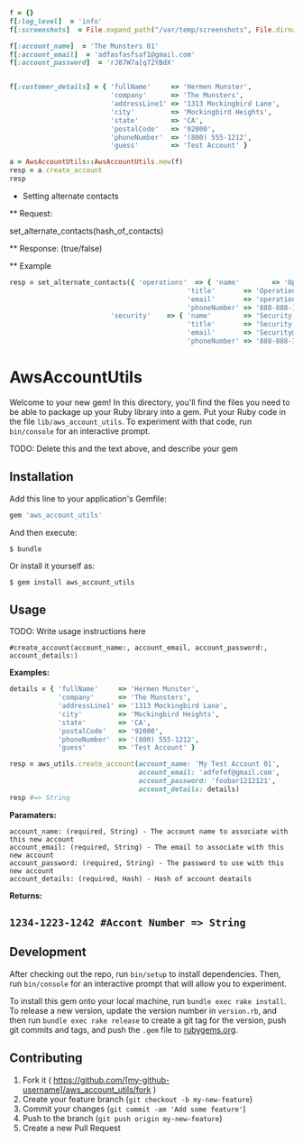 
```ruby
f = {}
f[:log_level]  = 'info'
f[:screenshots]  = File.expand_path("/var/temp/screenshots", File.dirname(__FILE__))

f[:account_name]  = 'The Munsters 01'
f[:account_email]  = 'adfasfasfsaf1@gmail.com'
f[:account_password]  = 'rJ87W7a[q72YBdX'


f[:customer_details] = { 'fullName'     => 'Hermen Munster',
                         'company'      => 'The Munsters',
                         'addressLine1' => '1313 Mockingbird Lane',
                         'city'         => 'Mockingbird Heights',
                         'state'        => 'CA',
                         'postalCode'   => '92000',
                         'phoneNumber'  => '(800) 555-1212',
                         'guess'        => 'Test Account' }

a = AwsAccountUtils::AwsAccountUtils.new(f)
resp = a.create_account
resp
```


 * Setting alternate contacts
 
 ** Request:
 
 set_alternate_contacts(hash_of_contacts)
 
 ** Response: (true/false)
 
 ** Example
 
 ```ruby
 resp = set_alternate_contacts({ 'operations'  => { 'name'        => 'Operations Name',
                                             'title'       => 'Operations Title',
                                             'email'       => 'operations@test.com',
                                             'phoneNumber' => '888-888-1212'},
                          'security'    => { 'name'        => 'Security Name',
                                             'title'       => 'Security Title',
                                             'email'       => 'Security@test.com',
                                             'phoneNumber' => '888-888-1212'}})

```



# AwsAccountUtils

Welcome to your new gem! In this directory, you'll find the files you need to be able to package up your Ruby library into a gem. Put your Ruby code in the file `lib/aws_account_utils`. To experiment with that code, run `bin/console` for an interactive prompt.

TODO: Delete this and the text above, and describe your gem

## Installation

Add this line to your application's Gemfile:

```ruby
gem 'aws_account_utils'
```

And then execute:

    $ bundle

Or install it yourself as:

    $ gem install aws_account_utils

## Usage

TODO: Write usage instructions here

`#create_account(account_name:, account_email, account_password:, account_details:)`

**Examples:**
```Ruby
details = { 'fullName'     => 'Hermen Munster',
            'company'      => 'The Munsters',
            'addressLine1' => '1313 Mockingbird Lane',
            'city'         => 'Mockingbird Heights',
            'state'        => 'CA',
            'postalCode'   => '92000',
            'phoneNumber'  => '(800) 555-1212',
            'guess'        => 'Test Account' }

resp = aws_utils.create_account(account_name: 'My Test Account 01',
                                account_email: 'adfefef@gmail.com',
                                account_password: 'foobar1212121',
                                account_details: details)
resp #=> String
```

**Paramaters:**
```
account_name: (required, String) - The account name to associate with this new account
account_email: (required, String) - The email to associate with this new account
account_password: (required, String) - The password to use with this new account
account_details: (required, Hash) - Hash of account deatails
```

**Returns:**

`1234-1223-1242 #Accont Number => String`
---
## Development

After checking out the repo, run `bin/setup` to install dependencies. Then, run `bin/console` for an interactive prompt that will allow you to experiment.

To install this gem onto your local machine, run `bundle exec rake install`. To release a new version, update the version number in `version.rb`, and then run `bundle exec rake release` to create a git tag for the version, push git commits and tags, and push the `.gem` file to [rubygems.org](https://rubygems.org).

## Contributing

1. Fork it ( https://github.com/[my-github-username]/aws_account_utils/fork )
2. Create your feature branch (`git checkout -b my-new-feature`)
3. Commit your changes (`git commit -am 'Add some feature'`)
4. Push to the branch (`git push origin my-new-feature`)
5. Create a new Pull Request
